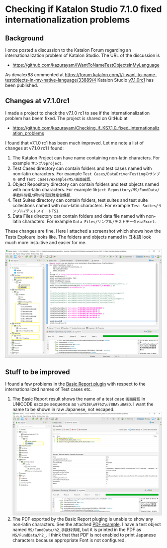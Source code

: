 Checking if Katalon Studio 7.1.0 fixed internationalization problems
==============

## Background

I once posted a discussion to the Katalon Forum regarding an internationalization problem of Katalon Studio.
The URL of the discussion is
- https://github.com/kazurayam/IWantToNameTestObjectsInMyLanguage

As devalex88 commented at https://forum.katalon.com/t/i-want-to-name-testobjects-in-my-native-language/33889/4
Katalon Studio [v7.1.0rc1](https://github.com/katalon-studio/katalon-studio/releases/tag/v7.1.0.rc1) has been published.

## Changes at v7.1.0rc1

I made a project to check the v7.1.0 rc1 to see if the internationalization problem has beem fixed. The project is shared
on GitHub at

- https://github.com/kazurayam/Checking_if_KS7.1.0_fixed_internationalization_problems



I found that v7.1.0 rc1 has been much improved. Let me note a list of changes at v7.1.0 rc1 I found:

1. The Katalon Project can have name containing non-latin characters. For example `サンプルproject`.
2. Test Cases directory can contain folders and test cases named with non-latin characters. For example `Test Cases/DataDrivenTestingのサンプル` and `Test Cases/example/MS/画面確認`.
3. Object Repository directory can contain folders and test objects named with non-latin characters. For example `Object Repository/MS/FundData/手数料情報/解約時信託財産留保額`.
4. Test Suites directory can contain folders, test suites and test suite collections named with non-latin characters. For example `Test Suites/サンプル/テストスイートTS1`.
5. Data Files directory can contain folders and data file named with non-latin characters. For example `Data Files/サンプル/テストデータviaExcel`.

These changes are fine. Here I attached a screenshot which shows how the Tests Exploure looks like. The folders and objects named in 日本語 look much more instuitive and easier  for me.

![Tests Explorer](docs/images/v7.1.0rc1_tests_explorer.png)

## Stuff to be improved

I found a few problems in the [Basic Report plugin](https://store.katalon.com/product/59/Basic-Report) with respect to the internationalized names of Test cases etc.

1. The Basic Report result shows the name of a test case `画面確認` in UNICODE escape sequence as `\u753B\u9762\u78BA\u8A8D`. I want the name to be shown in raw Japanese, not escaped.
![BasicReportResult](docs/images/BasicReportPlugin_should_be_improved.png)
2. The PDF exported by the Basic Report pluging is unable to show any non-latin characters. See the attached [PDF example](docs/pdf/20191118_140318.pdf). I have a test object named `MS/FundData/h2_手数料情報`, but it is printed in the PDF as `MS/FundData/h2_`. I think that that PDF is not enabled to print Japanese characters because appropriate Font is not configured.
